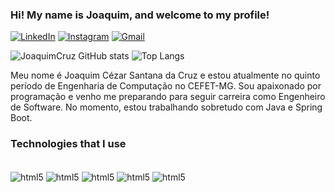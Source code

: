 ### Hi! My name is Joaquim, and welcome to my profile!

[![LinkedIn](https://img.shields.io/badge/linkedin-%230077B5.svg?style=for-the-badge&logo=linkedin&logoColor=white)](https://www.linkedin.com/in/joaquim-cruz-b760bb350/)
[![Instagram](https://img.shields.io/badge/Instagram-E4405F?style=for-the-badge&logo=instagram&logoColor=white)](https://www.instagram.com/joaquim_xx/)  [![Gmail](https://img.shields.io/badge/Gmail-D14836?style=for-the-badge&logo=gmail&logoColor=white)](mailto:joaquimcezar930@gmail.com)



![JoaquimCruz GitHub stats](https://github-readme-stats.vercel.app/api?username=JoaquimCruz&show_icons=true&theme=dracula)
![Top Langs](https://github-readme-stats.vercel.app/api/top-langs/?username=JoaquimCruz&layout=compact&theme=tokyonight&hide=html)




Meu nome é Joaquim Cézar Santana da Cruz e estou atualmente no quinto período de Engenharia de Computação no CEFET-MG. Sou apaixonado por programação e venho me preparando para seguir carreira como Engenheiro de Software. No momento, estou trabalhando sobretudo com Java e Spring Boot.
### Technologies that I use

<div style="display: inline_block"><br/>
    <img align= "center" alt="html5" src="https://img.shields.io/badge/Java-ED8B00?style=for-the-badge&logo=openjdk&logoColor=white" />
    <img align= "center" alt="html5" src="https://img.shields.io/badge/IntelliJIDEA-000000.svg?style=for-the-badge&logo=intellij-idea&logoColor=white" />
    <img align= "center" alt="html5" src="https://img.shields.io/badge/spring-%236DB33F.svg?style=for-the-badge&logo=spring&logoColor=white" />
    <img align= "center" alt="html5" src="https://img.shields.io/badge/C%2B%2B-00599C?style=for-the-badge&logo=c%2B%2B&logoColor=white" />
    <img align= "center" alt="html5" src="https://img.shields.io/badge/VSCode-0078D4?style=for-the-badge&logo=visual%20studio%20code&logoColor=white" />
   

</div>

